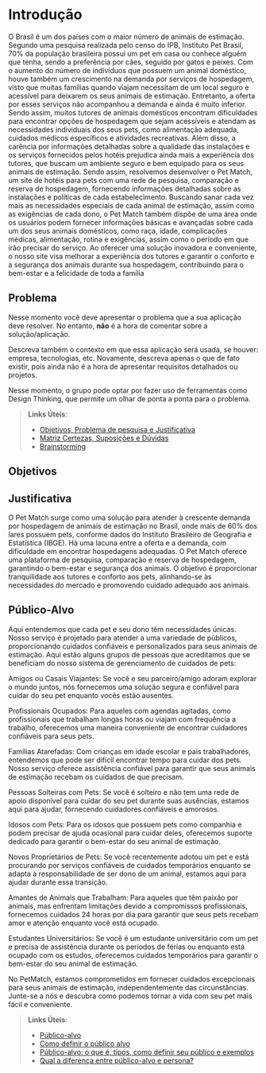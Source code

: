 # Introdução

O Brasil é um dos países com o maior número de animais de estimação. Segundo 
uma pesquisa realizada pelo censo do IPB, Instituto Pet Brasil, 70% da população 
brasileira possui um pet em casa ou conhece alguém que tenha, sendo a preferência 
por cães, seguido por gatos e peixes. 
Com o aumento do número de indivíduos que possuem um animal doméstico, houve 
também um crescimento na demanda por serviços de hospedagem, visto que muitas 
famílias quando viajam necessitam de um local seguro e acessível para deixarem os 
seus animais de estimação.
Entretanto, a oferta por esses serviços não acompanhou a demanda e ainda é muito 
inferior. Sendo assim, muitos tutores de animais domésticos encontram dificuldades 
para encontrar opções de hospedagem que sejam acessíveis e atendam as 
necessidades individuais dos seus pets, como alimentação adequada, cuidados 
médicos específicos e atividades recreativas. 
Além disso, a carência por informações detalhadas sobre a qualidade das instalações 
e os serviços fornecidos pelos hotéis prejudica ainda mais a experiência dos tutores, 
que buscam um ambiente seguro e bem equipado para os seus animais de 
estimação. 
Sendo assim, resolvemos desenvolver o Pet Match, um site de hotéis para pets com 
uma rede de pesquisa, comparação e reserva de hospedagem, fornecendo 
informações detalhadas sobre as instalações e políticas de cada estabelecimento.
Buscando sanar cada vez mais as necessidades especiais de cada animal de 
estimação, assim como as exigências de cada dono, o Pet Match também dispõe de 
uma área onde os usuários podem fornecer informações básicas e avançadas sobre 
cada um dos seus animais domésticos, como raça, idade, complicações médicas, 
alimentação, rotina e exigências, assim como o período em que irão precisar do 
serviço.
Ao oferecer uma solução inovadora e conveniente, o nosso site visa melhorar a 
experiência dos tutores e garantir o conforto e a segurança dos animais durante sua 
hospedagem, contribuindo para o bem-estar e a felicidade de toda a família

## Problema

Nesse momento você deve apresentar o problema que a sua aplicação deve resolver. No entanto, **não** é a hora de comentar sobre a solução/aplicação.

Descreva também o contexto em que essa aplicação será usada, se  houver: empresa, tecnologias, etc. Novamente, descreva apenas o que de fato existir, pois ainda não é a hora de apresentar requisitos detalhados ou projetos.

Nesse momento, o grupo pode optar por fazer uso  de ferramentas como Design Thinking, que permite um olhar de ponta a ponta para o problema.

> **Links Úteis**:
> - [Objetivos, Problema de pesquisa e Justificativa](https://medium.com/@versioparole/objetivos-problema-de-pesquisa-e-justificativa-c98c8233b9c3)
> - [Matriz Certezas, Suposições e Dúvidas](https://medium.com/educa%C3%A7%C3%A3o-fora-da-caixa/matriz-certezas-suposi%C3%A7%C3%B5es-e-d%C3%BAvidas-fa2263633655)
> - [Brainstorming](https://www.euax.com.br/2018/09/brainstorming/)

## Objetivos

## Justificativa

O Pet Match surge como uma solução para atender à crescente demanda por hospedagem de animais de estimação no Brasil, onde mais de 60% dos lares possuem pets, conforme dados do Instituto Brasileiro de Geografia e Estatística (IBGE). Há uma lacuna entre a oferta e a demanda, com dificuldade em encontrar hospedagens adequadas. O Pet Match oferece uma plataforma de pesquisa, comparação e reserva de hospedagem, garantindo o bem-estar e segurança dos animais. O objetivo é proporcionar tranquilidade aos tutores e conforto aos pets, alinhando-se às necessidades do mercado e promovendo cuidado adequado aos animais.

## Público-Alvo
    
Aqui entendemos que cada pet e seu dono têm necessidades únicas. Nosso serviço é projetado para atender a uma variedade de públicos, proporcionando cuidados confiáveis e personalizados para seus animais de estimação. Aqui estão alguns grupos de pessoas que acreditamos que se beneficiam do nosso sistema de gerenciamento de cuidados de pets:

Amigos ou Casais Viajantes: Se você e seu parceiro/amigo adoram explorar o mundo juntos, nós fornecemos uma solução segura e confiável para cuidar do seu pet enquanto vocês estão ausentes.

Profissionais Ocupados: Para aqueles com agendas agitadas, como profissionais que trabalham longas horas ou viajam com frequência a trabalho, oferecemos uma maneira conveniente de encontrar cuidadores confiáveis para seus pets.

Famílias Atarefadas: Com crianças em idade escolar e pais trabalhadores, entendemos que pode ser difícil encontrar tempo para cuidar dos pets. Nosso serviço oferece assistência confiável para garantir que seus animais de estimação recebam os cuidados de que precisam.

Pessoas Solteiras com Pets: Se você é solteiro e não tem uma rede de apoio disponível para cuidar do seu pet durante suas ausências, estamos aqui para ajudar, fornecendo cuidadores confiáveis e amorosos.

Idosos com Pets: Para os idosos que possuem pets como companhia e podem precisar de ajuda ocasional para cuidar deles, oferecemos suporte dedicado para garantir o bem-estar do seu animal de estimação.

Novos Proprietários de Pets: Se você recentemente adotou um pet e está procurando por serviços confiáveis de cuidados temporários enquanto se adapta à responsabilidade de ser dono de um animal, estamos aqui para ajudar durante essa transição.

Amantes de Animais que Trabalham: Para aqueles que têm paixão por animais, mas enfrentam limitações devido a compromissos profissionais, fornecemos cuidados 24 horas por dia para garantir que seus pets recebam amor e atenção enquanto você está ocupado.

Estudantes Universitários: Se você é um estudante universitário com um pet e precisa de assistência durante os períodos de férias ou enquanto está ocupado com os estudos, oferecemos cuidados temporários para garantir o bem-estar do seu animal de estimação.

No PetMatch, estamos comprometidos em fornecer cuidados excepcionais para seus animais de estimação, independentemente das circunstâncias. Junte-se a nós e descubra como podemos tornar a vida com seu pet mais fácil e conveniente.

> **Links Úteis**:
> - [Público-alvo](https://blog.hotmart.com/pt-br/publico-alvo/)
> - [Como definir o público alvo](https://exame.com/pme/5-dicas-essenciais-para-definir-o-publico-alvo-do-seu-negocio/)
> - [Público-alvo: o que é, tipos, como definir seu público e exemplos](https://klickpages.com.br/blog/publico-alvo-o-que-e/)
> - [Qual a diferença entre público-alvo e persona?](https://rockcontent.com/blog/diferenca-publico-alvo-e-persona/)
